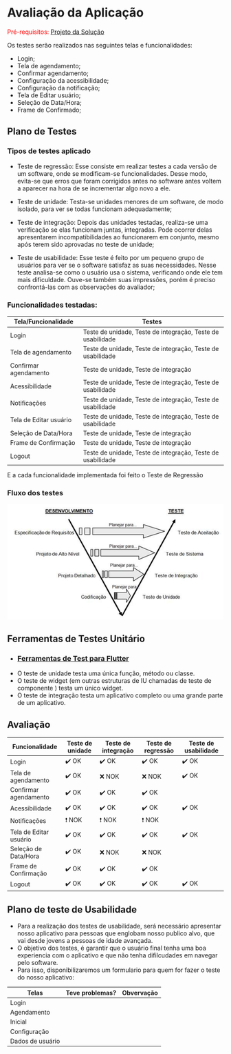 # Avaliação da Aplicação

<span style="color:red">Pré-requisitos: <a href="6-Implementação.md"> Projeto da Solução</a></span>


Os testes serão realizados nas seguintes telas e funcionalidades:

- Login;
- Tela de agendamento;
- Confirmar agendamento;
- Configuração da acessibilidade;
- Configuração da notificação;
- Tela de Editar usuário;
- Seleção de Data/Hora;
- Frame de Confirmado;

## Plano de Testes
### Tipos de testes aplicado
- Teste de regressão: Esse consiste em realizar testes a cada versão de um software, onde se modificam-se funcionalidades. Desse modo, evita-se que erros que foram corrigidos antes no software antes voltem a aparecer na hora de se incrementar algo novo a ele.

- Teste de unidade: Testa-se unidades menores de um software, de modo isolado, para ver se todas funcionam adequadamente;

- Teste de integração: Depois das unidades testadas, realiza-se uma verificação se elas funcionam juntas, integradas. Pode ocorrer delas apresentarem incompatibilidades ao funcionarem em conjunto, mesmo após terem sido aprovadas no teste de unidade;

- Teste de usabilidade: Esse teste é feito por um pequeno grupo de usuários para ver se o software satisfaz as suas necessidades.  Nesse teste analisa-se como o usuário usa o sistema, verificando onde ele tem mais dificuldade. Ouve-se também suas impressões, porém é preciso confrontá-las com as observações do avaliador;

### Funcionalidades testadas:
| Tela/Funcionalidade | Testes |
|-------------------------|-----------------------------|
| Login | Teste de unidade, Teste de integração, Teste de usabilidade |
| Tela de agendamento | Teste de unidade, Teste de integração, Teste de usabilidade |
| Confirmar agendamento | Teste de unidade, Teste de integração |
| Acessibilidade | Teste de unidade, Teste de integração, Teste de usabilidade |
| Notificações | Teste de unidade, Teste de integração, Teste de usabilidade |
| Tela de Editar usuário | Teste de unidade, Teste de integração, Teste de usabilidade |
| Seleção de Data/Hora | Teste de unidade, Teste de integração |
| Frame de Confirmação | Teste de unidade, Teste de integração |
| Logout | Teste de unidade, Teste de integração, Teste de usabilidade |

E a cada funcionalidade implementada foi feito o Teste de Regressão

### Fluxo dos testes
![Estrutura](img/FluxogramaTestes.jpg)

## Ferramentas de Testes Unitário

- ### [Ferramentas de Test para Flutter](https://flutter.dev/docs/testing)
- O teste de unidade testa uma única função, método ou classe.
- O teste de widget (em outras estruturas de IU chamadas de teste de componente ) testa um único widget.
- O teste de integração testa um aplicativo completo ou uma grande parte de um aplicativo.

## Avaliação

| Funcionalidade | Teste de unidade | Teste de integração | Teste de regressão | Teste de usabilidade |
|---------------------|---------------------|---------------------|---------------------|---------------------|
| Login | :heavy_check_mark: OK | :heavy_check_mark: OK | :heavy_check_mark: OK | :heavy_check_mark: OK | 
| Tela de agendamento | :heavy_check_mark: OK | :x: NOK | :x: NOK | :heavy_check_mark: OK |
| Confirmar agendamento | :heavy_check_mark: OK | :heavy_check_mark: OK | :heavy_check_mark: OK | 
| Acessibilidade | :heavy_check_mark: OK | :heavy_check_mark: OK | :heavy_check_mark: OK | :heavy_check_mark: OK | 
| Notificações | ❗ NOK | ❗ NOK | ❗ NOK | 
| Tela de Editar usuário | :heavy_check_mark: OK | :heavy_check_mark: OK | :heavy_check_mark: OK | :heavy_check_mark: OK | 
| Seleção de Data/Hora | :heavy_check_mark: OK | :x: NOK |  :x: NOK |
| Frame de Confirmação | :heavy_check_mark: OK | :heavy_check_mark: OK | :heavy_check_mark: OK | 
| Logout | :heavy_check_mark: OK | :heavy_check_mark: OK | :heavy_check_mark: OK |  :heavy_check_mark: OK | 

## Plano de teste de Usabilidade

- Para a realização dos testes de usabilidade, será necessário apresentar nosso aplicativo para pessoas que englobam nosso publico alvo, que vai desde jovens a pessoas de idade avançada.
- O objetivo dos testes, é garantir que o usuário final tenha uma boa experiencia com o aplicativo e que não tenha difilcudades em navegar pelo software.
- Para isso, disponibilizaremos um formulario para quem for fazer o teste do nosso aplicativo:

| Telas | Teve problemas? | Obvervação | 
|---------------------|---------------------|---------------------|
| Login |   |   |
| Agendamento |  |   |
| Inicial |   |   |
| Configuração |   |   |
| Dados de usuário |  |   |
